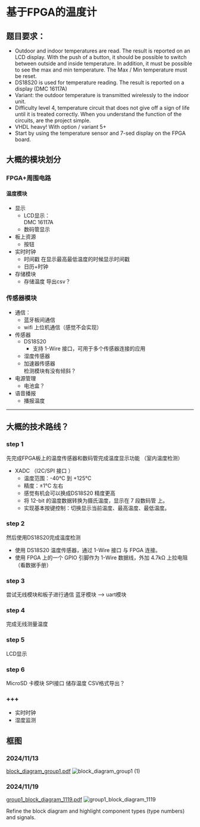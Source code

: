 # 基于FPGA的温度计
## 题目要求：
+ Outdoor and indoor temperatures are read. The result is reported on an LCD display. With the push of a button, it should be possible to switch between outside and inside temperature. In addition, it must be possible to see the max and min temperature. The Max / Min temperature must be reset.  
+ DS18S20 is used for temperature reading. The result is reported on a display (DMC 16117A)  
+ Variant: the outdoor temperature is transmitted wirelessly to the indoor unit.  
+ Difficulty level 4, temperature circuit that does not give off a sign of life until it is treated correctly. When you understand the function of the circuits, are the project simple.
+ VHDL heavy! With option / variant 5+
+ Start by using the temperature sensor and 7-sed display on the FPGA board.

## 大概的模块划分
### FPGA+周围电路
#### 温度模块
+ 显示
    + LCD显示：  
        DMC 16117A
    + 数码管显示
+ 板上资源
    + 按钮
+ 实时时钟
    + 时间戳
        在显示最高最低温度的时候显示时间戳
    + 日历+时钟
+ 存储模块
    + 存储温度 导出csv？


### 传感器模块
+ 通信：
    + 蓝牙板间通信
    + wifi 上位机通信（感觉不会实现）
+ 传感器
    + DS18S20 
        + 支持 1-Wire 接口，可用于多个传感器连接的应用
    + 湿度传感器
    + 加速器传感器  
        检测模块有没有倾斜？
+ 电源管理 
    + 电池盒？
+ 语音播报
    + 播报温度
---
## 大概的技术路线？
### step 1 
先完成FPGA板上的温度传感器和数码管完成温度显示功能 （室内温度检测）

+ XADC （I2C/SPI 接口 ） 
    + 温度范围：-40°C 到 +125°C
    + 精度：±1°C 左右
    + 感觉有机会可以换成DS18S20 精度更高
    + 将 12-bit 的温度数据转换为摄氏温度，显示在 7 段数码管 上。
    + 实现基本按键控制：切换显示当前温度、最高温度、最低温度。
### step 2
然后使用DS18S20完成温度检测
+ 使用 DS18S20 温度传感器，通过 1-Wire 接口 与 FPGA 连接。
+ 使用 FPGA 上的一个 GPIO 引脚作为 1-Wire 数据线，外加 4.7kΩ 上拉电阻（看数据手册）
### step 3
尝试无线模块和板子进行通信
蓝牙模块 ——> uart模块
### step 4
完成无线测量温度
### step 5
LCD显示
### step 6
MicroSD 卡模块 SPI接口 储存温度
CSV格式导出？
### +++
+ 实时时钟
+ 湿度监测

## 框图 
### 2024/11/13
[block_diagram_group1.pdf](https://github.com/user-attachments/files/17822492/block_diagram_group1.pdf)
![block_diagram_group1 (1)](https://github.com/user-attachments/assets/2ae56633-3e25-440f-bdae-4395370347bf)

### 2024/11/19
[group1_block_diagram_1119.pdf](https://github.com/user-attachments/files/17822508/group1_block_diagram_1119.pdf)
![group1_block_diagram_1119](https://github.com/user-attachments/assets/d6945d52-46dd-47d5-85a9-7606f8d365d6)

Refine the block diagram and highlight component types (type numbers) and signals.








